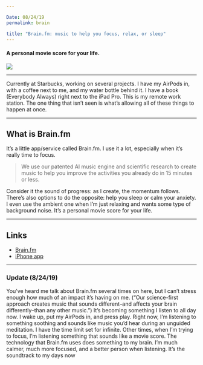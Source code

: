 ```yaml
---

Date: 08/24/19
permalink: brain

title: "Brain.fm: music to help you focus, relax, or sleep"
---
```


#### A personal movie score for your life.

![][image-1]

---- 

Currently at Starbucks, working on several projects. I have my AirPods in, with a coffee next to me, and my water bottle behind it. I have a book (Everybody Always) right next to the iPad Pro. This is my remote work station. The one thing that isn’t seen is what’s allowing all of these things to happen at once.

---- 

## What is Brain.fm

It’s a little app/service called Brain.fm. I use it a lot, especially when it’s really time to focus.

> We use our patented AI music engine and scientific research to create music to help you improve the activities you already do in 15 minutes or less.

Consider it the sound of progress: as I create, the momentum follows. There’s also options to do the opposite: help you sleep or calm your anxiety. I even use the ambient one when I’m just relaxing and wants some type of background noise. It’s a personal movie score for your life.

---- 

## Links

- [Brain.fm][1]
- [iPhone app][2]

---- 

### Update (8/24/19)

You’ve heard me talk about Brain.fm several times on here, but I can’t stress enough how much of an impact it’s having on me. (“Our science-first approach creates music that sounds different–and affects your brain differently–than any other music.”) It’s becoming something I listen to all day now. I wake up, put my AirPods in, and press play. Right now, I’m listening to something soothing and sounds like music you’d hear during an unguided meditation. I have the time limit set for infinite. Other times, when I’m trying to focus, I’m listening something that sounds like a movie score. The technology that Brain.fm uses does something to my brain. I’m much calmer, much more focused, and a better person when listening. It’s the soundtrack to my days now

[1]:	http
[2]:	https://itunes.apple.com/us/app/brain-fm-music-for-the-brain/id1110684238?mt=8

[image-1]:	https://cdn-images-1.medium.com/max/2600/1*ohHlvrx5Xc55SYsD8ZE2ig.gif
